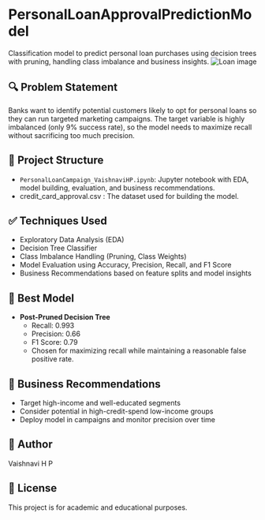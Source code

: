 # PersonalLoanApprovalPredictionModel
Classification model to predict personal loan purchases using decision trees with pruning, handling class imbalance and business insights.
![Loan image](https://github.com/vaishnavipalyam/PersonalLoanApprovalPredictionModel/blob/main/bank-loan-successfully-illustration-concept-on-white-background-vector.jpg, 'Loan Image')

## 🔍 Problem Statement
Banks want to identify potential customers likely to opt for personal loans so they can run targeted marketing campaigns. The target variable is highly imbalanced (only 9% success rate), so the model needs to maximize recall without sacrificing too much precision.

## 📂 Project Structure
- `PersonalLoanCampaign_VaishnaviHP.ipynb`: Jupyter notebook with EDA, model building, evaluation, and business recommendations.
- credit_card_approval.csv : The dataset used for building the model.

## ✅ Techniques Used
- Exploratory Data Analysis (EDA)
- Decision Tree Classifier
- Class Imbalance Handling (Pruning, Class Weights)
- Model Evaluation using Accuracy, Precision, Recall, and F1 Score
- Business Recommendations based on feature splits and model insights

## 🧠 Best Model
- **Post-Pruned Decision Tree**
  - Recall: 0.993
  - Precision: 0.66
  - F1 Score: 0.79
  - Chosen for maximizing recall while maintaining a reasonable false positive rate.

## 💼 Business Recommendations
- Target high-income and well-educated segments
- Consider potential in high-credit-spend low-income groups
- Deploy model in campaigns and monitor precision over time

## 📌 Author
Vaishnavi H P

## 📄 License
This project is for academic and educational purposes.
